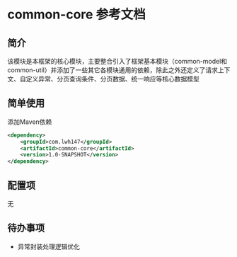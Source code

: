 # common-core 参考文档

## 简介

该模块是本框架的核心模块，主要整合引入了框架基本模块（common-model和common-util）并添加了一些其它各模块通用的依赖，除此之外还定义了请求上下文、自定义异常、分页查询条件、分页数据、统一响应等核心数据模型

## 简单使用

添加Maven依赖

```xml
<dependency>
    <groupId>com.lwh147</groupId>
    <artifactId>common-core</artifactId>
    <version>1.0-SNAPSHOT</version>
</dependency>
```

## 配置项

无

## 待办事项

* 异常封装处理逻辑优化